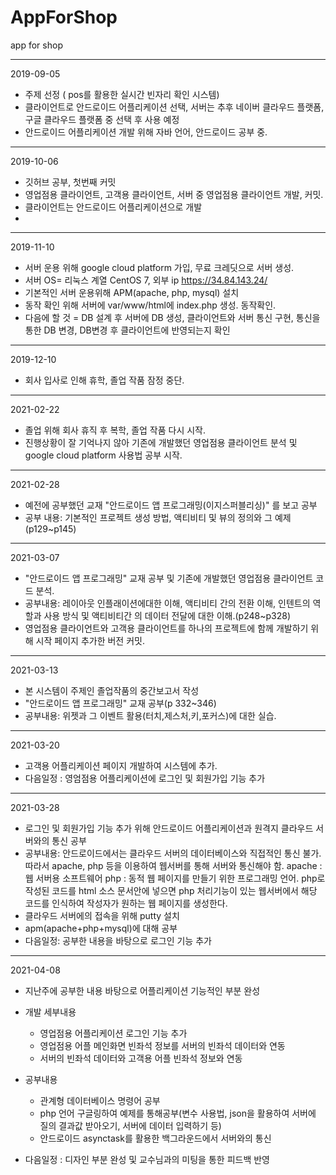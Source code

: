 # AppForShop
app for shop

-------------------------------------------------------------------------------------------------------------------
2019-09-05
  - 주제 선정 ( pos를 활용한 실시간 빈자리 확인 시스템)
  - 클라이언트로 안드로이드 어플리케이션 선택, 서버는 추후 네이버 클라우드 플랫폼, 구글 클라우드 플랫폼 중 선택 후 사용 예정
  - 안드로이드 어플리케이션 개발 위해 자바 언어, 안드로이드 공부 중.
-------------------------------------------------------------------------------------------------------------------
2019-10-06
  - 깃허브 공부, 첫번째 커밋
  - 영업점용 클라이언트, 고객용 클라이언트, 서버 중  영업점용 클라이언트 개발, 커밋.
  - 클라이언트는 안드로이드 어플리케이션으로 개발
  - 
-------------------------------------------------------------------------------------------------------------------
2019-11-10
  - 서버 운용 위해 google cloud platform 가입, 무료 크레딧으로 서버 생성.
  - 서버 OS= 리눅스 계열 CentOS 7, 외부 ip https://34.84.143.24/ 
  - 기본적인 서버 운용위해 APM(apache, php, mysql) 설치
  - 동작 확인 위해 서버에 var/www/html에 index.php 생성. 동작확인.
  - 다음에 할 것 = DB 설계 후 서버에 DB 생성, 클라이언트와 서버 통신 구현, 통신을 통한 DB 변경, DB변경 후 클라이언트에 반영되는지 확인

--------------------------------------------------------------------------------------------------------------------
2019-12-10
  - 회사 입사로 인해 휴학, 졸업 작품 잠정 중단.

--------------------------------------------------------------------------------------------------------------------
2021-02-22
  - 졸업 위해 회사 휴직 후 복학, 졸업 작품 다시 시작.
  - 진행상황이 잘 기억나지 않아 기존에 개발했던 영업점용 클라이언트 분석 및 google cloud platform 사용법 공부 시작.
--------------------------------------------------------------------------------------------------------------------
2021-02-28
  - 예전에 공부했던 교재 "안드로이드 앱 프로그래밍(이지스퍼블리싱)" 를 보고 공부
  - 공부 내용: 기본적인 프로젝트 생성 방법, 액티비티 및 뷰의 정의와 그 예제(p129~p145)
--------------------------------------------------------------------------------------------------------------------
2021-03-07
  - "안드로이드 앱 프로그래밍" 교재 공부 및 기존에 개발했던 영업점용 클라이언트 코드 분석.
  - 공부내용: 레이아웃 인플래이션에대한 이해, 액티비티 간의 전환 이해, 인텐트의 역할과 사용 방식 및 액티비티간 의 데이터 전달에 대한 이해.(p248~p328)
  - 영업점용 클라이언트와 고객용 클라이언트를 하나의 프로젝트에 함께 개발하기 위해 시작 페이지 추가한 버전 커밋.
--------------------------------------------------------------------------------------------------------------------
2021-03-13
  - 본 시스템이 주제인 졸업작품의 중간보고서 작성
  - "안드로이드 앱 프로그래밍" 교재 공부(p 332~346)
  - 공부내용: 위젯과 그 이벤트 활용(터치,제스처,키,포커스)에 대한 실습. 
---------------------------------------------------------------------------------------------------------------------
2021-03-20
  - 고객용 어플리케이션 페이지 개발하여 시스템에 추가.
  - 다음일정 : 영엄점용 어플리케이션에 로그인 및 회원가입 기능 추가
----------------------------------------------------------------------------------------------------------------------
2021-03-28
  - 로그인 및 회원가입 기능 추가 위해 안드로이드 어플리케이션과 원격지 클라우드 서버와의 통신 공부
  - 공부내용: 안드로이드에서는 클라우드 서버의 데이터베이스와 직접적인 통신 불가. 
              따라서 apache, php 등을 이용하여 웹서버를 통해 서버와 통신해야 함. 
              apache : 웹 서버용 소프트웨어
              php : 동적 웹 페이지를 만들기 위한 프로그래밍 언어. php로 작성된 코드를 html 소스 문서안에 넣으면 
              php 처리기능이 있는 웹서버에서 해당 코드를 인식하여 작성자가 원하는 웹 페이지를 생성한다. 
  - 클라우드 서버에의 접속을 위해 putty 설치
  - apm(apache+php+mysql)에 대해 공부
  - 다음일정: 공부한 내용을 바탕으로 로그인 기능 추가
-----------------------------------------------------------------------------------------------------------------------
2021-04-08
  - 지난주에 공부한 내용 바탕으로 어플리케이션 기능적인 부분 완성
  - 개발 세부내용
      - 영업점용 어플리케이션 로그인 기능 추가
      - 영업점용 어플 메인화면 빈좌석 정보를 서버의 빈좌석 데이터와 연동
      - 서버의 빈좌석 데이터와 고객용 어플 빈좌석 정보와 연동
      
  - 공부내용
      - 관계형 데이터베이스 명령어 공부
      - php 언어 구글링하여 예제를 통해공부(변수 사용법, json을 활용하여 서버에 질의 결과값 받아오기, 서버에 데이터 입력하기 등)
      - 안드로이드 asynctask를 활용한 백그라운드에서 서버와의 통신
       
  - 다음일정 : 디자인 부분 완성 및 교수님과의 미팅을 통한 피드백 반영
